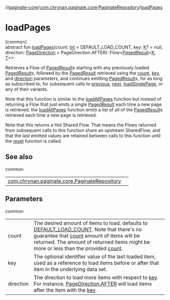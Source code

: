 //[paginate-core](../../../index.md)/[com.chrynan.paginate.core](../index.md)/[PaginateRepository](index.md)/[loadPages](load-pages.md)

# loadPages

[common]\
abstract fun [loadPages](load-pages.md)(count: [Int](https://kotlinlang.org/api/latest/jvm/stdlib/kotlin/-int/index.html) = DEFAULT_LOAD_COUNT, key: [K](index.md)? = null, direction: [PageDirection](../-page-direction/index.md) = PageDirection.AFTER): Flow<[PagedResult](../-paged-result/index.md)<[K](index.md), [T](index.md)>>

Retrieves a Flow of [PagedResult](../-paged-result/index.md)s starting with any previously loaded [PagedResult](../-paged-result/index.md)s, followed by the [PagedResult](../-paged-result/index.md) retrieved using the [count](load-pages.md), [key](load-pages.md), and [direction](load-pages.md) parameters, and continues emitting [PagedResult](../-paged-result/index.md)s, for as long as subscribed to, for subsequent calls to [previous](previous.md), [next](next.md), [loadSinglePage](load-single-page.md), or any of their variants.

Note that this function is similar to the [loadAllPages](load-all-pages.md) function but instead of returning a Flow that just emits a single [PagedResult](../-paged-result/index.md) each time a new page is retrieved, the [loadAllPages](load-all-pages.md) function emits a list of all of the [PagedResult](../-paged-result/index.md)s retrieved each time a new page is retrieved.

Note that this returns a Hot Shared Flow. That means the Flows returned from subsequent calls to this function share an upstream SharedFlow, and that the last emitted values are retained between calls to this function until the [reset](reset.md) function is called.

## See also

common

| | |
|---|---|
| [com.chrynan.paginate.core.PaginateRepository](load-all-pages.md) |  |

## Parameters

common

| | |
|---|---|
| count | The desired amount of items to load, defaults to [DEFAULT_LOAD_COUNT](-companion/-d-e-f-a-u-l-t_-l-o-a-d_-c-o-u-n-t.md). Note that there's no guarantee that [count](load-pages.md) amount of items will be returned. The amount of returned items might be more or less than the provided [count](load-pages.md). |
| key | The optional identifier value of the last loaded item, used as a reference to load items before or after that item in the underlying data set. |
| direction | The direction to load more items with respect to [key](load-pages.md). For instance, [PageDirection.AFTER](../-page-direction/-a-f-t-e-r/index.md) will load items after the item with the [key](load-pages.md). |

